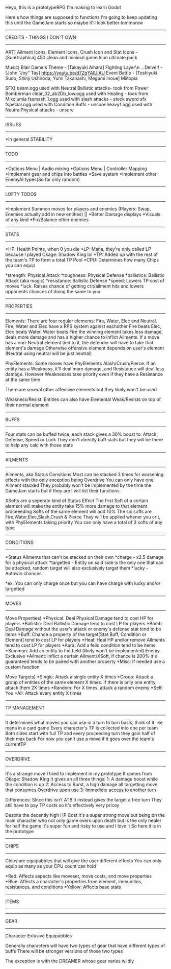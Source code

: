 Heyo, this is a prototypeRPG I'm making to learn Godot

Here's how things are supposed to functions
I'm going to keep updating this until the GameJam starts so maybe it'll look better tommorow

______
CREDITS - THINGS I DON'T OWN
______
ART)
Ailment Icons, Element Icons, Crush Icon and Stat Icons - [SunGraphica] 450 clean and minimal game Icon ultimate pack

Music)
Blair Dame's Theme - [Takayuki Aihara] Fighting Layer\n
...Delve!! - [John "Joy" Tay] https://youtu.be/d7ZqYAlUlAU
Event Battle - [Toshiyuki Sudo, Shinji Ushiroda, Yumi Takahashi, Megumi Inoue] Miitopia

SFX)
beam.ogg used with Neutral Ballistic attacks- took from Power Bomberman
clear_02_ab2Db_low.ogg used with Healing - took from Mixolumia
fssmash_1.ogg used with slash attacks - stock sword sfx
fspecial.ogg used with Condition Buffs - unsure
heavy1.ogg used with NeutralPhysical attacks - unsure

______
ISSUES
______
*In general STABILITY

______
TODO
______
*Options Menu | Audio mixing
*Options Menu | Controller Mapping
*Implement gear and chips into battles
*Save system
*Implement other EnemyAI types(So far only random)

______
LOFTY TODOS
______
*Implement Summon moves for players and enemies (Players: Swap, Enemies actually add in new entities) ||
*Better Damage displays
*Visuals of any kind
*Fix/Balance other enemies

______
STATS
_____
*HP:    Health Points, when 0 you die
*LP:    Mana, they're only called LP because I played Okage: Shadow King lol
*TP:    Added up with the rest of the team's TP to form a total TP Pool
*CPU:   Determines how many Chips you can equip

*strength:  Physical Attack
*toughness:  Physical Defense
*ballistics:  Ballistic Attack (aka magic)
*resistance:  Ballistic Defense
*speed:  Lowers TP cost of moves
*luck:  Raises chance of getting crit/ailment hits and lowers opponents chances of doing the same to you

_______
PROPERTIES
_______
Elements: There are four regular elements: Fire, Water, Elec and Neutral. 
Fire, Water and Elec have a RPS system against eachother  Fire beats Elec,  Elec beats Water, Water beats Fire
the winning element takes less damage, deals more damage and has a higher chance to inflict Ailments.
If a move has a non-Neutral element tied to it, the defender will have to take that element's damage
Otherwise offensive element depends on user's element (Neutral using neutral will be just neutral)

PhyElements: Some moves have PhyElements Alash/Crush/Pierce. If an entity has a Weakness, it'll deal more damage,
and Resistance will deal less damage. However Weaknesses take priority even if they have a Resistance at the same time

There are several other offensive elements but they likely won't be used

Weakness/Resist: Entities can also have Elemental Weak/Resists on top of their normal element

_______
BUFFS
_______
Four stats can be buffed twice, each stack gives a 30% boost to:
Attack, Defense, Speed or Luck
They don't directly buff stats but they will be there to help any calc with those stats

______
AILMENTS
______
Ailments, aka Status Consitions
Most can be stacked 3 times for worsening effects with the only exception being Overdrive
You can only have one Ailment stacked
They probably won't be implemented by the time the GameJam starts but if they are I will list their functions

XSofts are a seperate kind of Status Effect
The first Soft of a certain element will make the entity take 15% more damage to that element
proceeeding Softs of the same element will add 10%
The six softs are Fire,Water,Elec,Slash,Crush & Pierce 
They will be applied whener you crit, with PhyElements taking priority
You can only have a total of 3 softs of any type

______
CONDITIONS
______
*Status Ailments that can't be stacked on their own
*charge - x2.5 damage for a physical attack
*targetted - Entity on said side is the only one that can be attacked, random target will also exclusively target them
*lucky - Autowin chances

*ex. You can only charge once but you can have charge with lucky and/or targetted

_______
MOVES
_______

Move Properties)
*Physical: Deal Physical Damage tend to cost HP for players
*Ballistic: Deal Ballistic Damage tend to cost LP for players
*Bomb: Deal Damage without the user's attack or enemy's defense stat tend to be items
*Buff: Chance a property of the target[Stat Buff, Condition or Element] tend to cost LP for players
*Heal: Heal HP and/or remove Ailments tend to cost LP for players
*Aura: Add a feild condition tend to be items
*Summon: Add an entity to the field (likely won't be implemented) Enemy Exclusive
*Ailment: Inflict a certain Ailment/XSoft, if chance is 200% it's guaranteed tends to be paired with another property
*Misc: If needed use a custom function

Move Targets)
*Single: Attack a single entity X times
*Group: Attack a group of entities of the same element X times. If there is only one entity, attack them 2X times
*Random: For X times, attack a random enemy
*Self: You
*All: Attack every entity X times

______
TP MANAGEMENT
______
It determines what moves you can use in a turn to turn basis, think of it like mana in a card game
Every character's TP is collected into one per team
Both sides start with full TP and every proceeding turn they gain half of their max back
For now you can't use a move if it goes over the team's currentTP

______
OVERDRIVE
______
It's a strange move I tried to implement in my prototype
It comes from Okage: Shadow King
It gives an all three things:
1: A damage boost while the condition is up
2: Access to Burst, a high damage all targetting move that consumes Overdrive upon use
3: Immediete access to another turn

Differences:
Since this isn't ATB it instead gives the target a free turn
They still have to pay TP costs so it's effectively very pricey

Despite the decently high HP Cost it's a super strong move 
but being on the main character who not only game overs upon death but is the only healer for half the game
it's super fun and risky to use and I love it
So here it is in the prototype

______
CHIPS
______
Chips are equipabbles that will give the user different effects
You can only equip as many as your CPU count can hold



*Red: Affects aspects like moveset, move costs, and move properties
*Blue: Affects a character's properties from element, immunities, resistances, and conditions
*Yellow: Affects base stats

______
ITEMS
______


______
GEAR
______
Character Exlusive Equipabbles

Generally characters will have two types of gear that have different types of buffs
There will be stronger versions of those two types

The exception is with the DREAMER whose gear varies wildly

